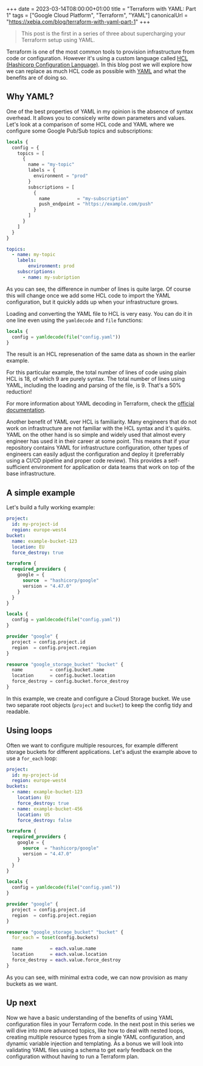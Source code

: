 +++ 
date = 2023-03-14T08:00:00+01:00
title = "Terraform with YAML: Part 1"
tags = ["Google Cloud Platform", "Terraform", "YAML"]
canonicalUrl = "https://xebia.com/blog/terraform-with-yaml-part-1"
+++

> This post is the first in a series of three about supercharging your Terraform setup using YAML.

Terraform is one of the most common tools to provision infrastructure from code or configuration.
However it's using a custom language called [HCL (Hashicorp Configuration Language)](https://github.com/hashicorp/hcl).
In this blog post we will explore how we can replace as much HCL code as possible with [YAML](https://yaml.org) and what the benefits are of doing so.

## Why YAML?

One of the best properties of YAML in my opinion is the absence of syntax overhead.
It allows you to consicely write down parameters and values.
Let's look at a comparison of some HCL code and YAML where we configure some Google Pub/Sub topics and subscriptions:

```terraform
locals {
  config = {
    topics = [
      {
        name = "my-topic"
        labels = {
          environment = "prod"
        }
        subscriptions = [
          {
            name          = "my-subscription"
            push_endpoint = "https://example.com/push"
          }
        ]
      }
    ]
  }
}
```

```yaml
topics:
  - name: my-topic
    labels:
        environment: prod
    subscriptions:
      - name: my-subription
```

As you can see, the difference in number of lines is quite large.
Of course this will change once we add some HCL code to import the YAML configuration, but it quickly adds up when your infrastructure grows.

Loading and converting the YAML file to HCL is very easy.
You can do it in one line even using the `yamldecode` and `file` functions:

```terraform
locals {
  config = yamldecode(file("config.yaml"))
}
```

The result is an HCL represenation of the same data as shown in the earlier example.

For this particular example, the total number of lines of code using plain HCL is 18, of which 9 are purely syntax.
The total number of lines using YAML, including the loading and parsing of the file, is 9.
That's a 50% reduction!

For more information about YAML decoding in Terraform, check the [official documentation](https://developer.hashicorp.com/terraform/language/functions/yamldecode).

Another benefit of YAML over HCL is familiarity.
Many engineers that do not work on infrastructure are not familiar with the HCL syntax and it's quirks.
YAML on the other hand is so simple and widely used that almost every engineer has used it in their career at some point.
This means that if your repository contains YAML for infrastructure configuration, other types of engineers can easily adjust the configuration and deploy it (preferrably using a CI/CD pipeline and proper code review).
This provides a self-sufficient environment for application or data teams that work on top of the base infrastructure.

## A simple example

Let's build a fully working example:

```yaml
project:
  id: my-project-id
  region: europe-west4
bucket:
  name: example-bucket-123
  location: EU
  force_destroy: true
```

```terraform
terraform {
  required_providers {
    google = {
      source  = "hashicorp/google"
      version = "4.47.0"
    }
  }
}

locals {
  config = yamldecode(file("config.yaml"))
}

provider "google" {
  project = config.project.id
  region  = config.project.region
}

resource "google_storage_bucket" "bucket" {
  name          = config.bucket.name
  location      = config.bucket.location
  force_destroy = config.bucket.force_destroy
}
```

In this example, we create and configure a Cloud Storage bucket.
We use two separate root objects (`project` and `bucket`) to keep the config tidy and readable.

## Using loops

Often we want to configure multiple resources, for example different storage buckets for different applications.
Let's adjust the example above to use a `for_each` loop:

```yaml
project:
  id: my-project-id
  region: europe-west4
buckets:
  - name: example-bucket-123
    location: EU
    force_destroy: true
  - name: example-bucket-456
    location: US
    force_destroy: false
```

```terraform
terraform {
  required_providers {
    google = {
      source  = "hashicorp/google"
      version = "4.47.0"
    }
  }
}

locals {
  config = yamldecode(file("config.yaml"))
}

provider "google" {
  project = config.project.id
  region  = config.project.region
}

resource "google_storage_bucket" "bucket" {
  for_each = toset(config.buckets)

  name          = each.value.name
  location      = each.value.location
  force_destroy = each.value.force_destroy
}
```

As you can see, with minimal extra code, we can now provision as many buckets as we want.

## Up next

Now we have a basic understanding of the benefits of using YAML configuration files in your Terraform code.
In the next post in this series we will dive into more advanced topics, like how to deal with nested loops, creating multiple resource types from a single YAML configuration, and dynamic variable injection and templating.
As a bonus we will look into validating YAML files using a schema to get early feedback on the configuration without having to run a Terraform plan.
